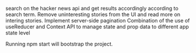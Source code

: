 search on the hacker news api and get results accordingly according to search term. 
Remove uninteresting stories from the UI and read more on intering stories. 
Implement server-side pagination
Combination of the use of useReducer and Context API to manage state and prop data to different app state level

Running npm start will bootstrap the project. 
